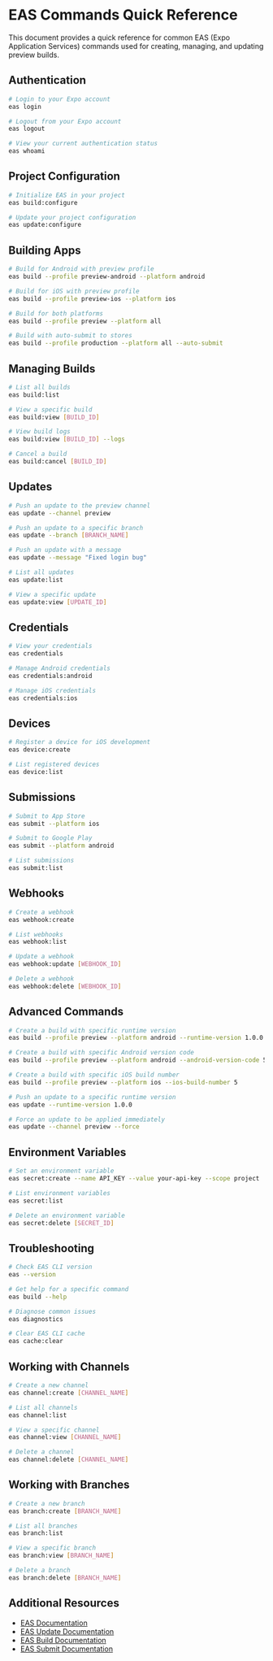 # EAS Commands Quick Reference

This document provides a quick reference for common EAS (Expo Application Services) commands used for creating, managing, and updating preview builds.

## Authentication

```bash
# Login to your Expo account
eas login

# Logout from your Expo account
eas logout

# View your current authentication status
eas whoami
```

## Project Configuration

```bash
# Initialize EAS in your project
eas build:configure

# Update your project configuration
eas update:configure
```

## Building Apps

```bash
# Build for Android with preview profile
eas build --profile preview-android --platform android

# Build for iOS with preview profile
eas build --profile preview-ios --platform ios

# Build for both platforms
eas build --profile preview --platform all

# Build with auto-submit to stores
eas build --profile production --platform all --auto-submit
```

## Managing Builds

```bash
# List all builds
eas build:list

# View a specific build
eas build:view [BUILD_ID]

# View build logs
eas build:view [BUILD_ID] --logs

# Cancel a build
eas build:cancel [BUILD_ID]
```

## Updates

```bash
# Push an update to the preview channel
eas update --channel preview

# Push an update to a specific branch
eas update --branch [BRANCH_NAME]

# Push an update with a message
eas update --message "Fixed login bug"

# List all updates
eas update:list

# View a specific update
eas update:view [UPDATE_ID]
```

## Credentials

```bash
# View your credentials
eas credentials

# Manage Android credentials
eas credentials:android

# Manage iOS credentials
eas credentials:ios
```

## Devices

```bash
# Register a device for iOS development
eas device:create

# List registered devices
eas device:list
```

## Submissions

```bash
# Submit to App Store
eas submit --platform ios

# Submit to Google Play
eas submit --platform android

# List submissions
eas submit:list
```

## Webhooks

```bash
# Create a webhook
eas webhook:create

# List webhooks
eas webhook:list

# Update a webhook
eas webhook:update [WEBHOOK_ID]

# Delete a webhook
eas webhook:delete [WEBHOOK_ID]
```

## Advanced Commands

```bash
# Create a build with specific runtime version
eas build --profile preview --platform android --runtime-version 1.0.0

# Create a build with specific Android version code
eas build --profile preview --platform android --android-version-code 5

# Create a build with specific iOS build number
eas build --profile preview --platform ios --ios-build-number 5

# Push an update to a specific runtime version
eas update --runtime-version 1.0.0

# Force an update to be applied immediately
eas update --channel preview --force
```

## Environment Variables

```bash
# Set an environment variable
eas secret:create --name API_KEY --value your-api-key --scope project

# List environment variables
eas secret:list

# Delete an environment variable
eas secret:delete [SECRET_ID]
```

## Troubleshooting

```bash
# Check EAS CLI version
eas --version

# Get help for a specific command
eas build --help

# Diagnose common issues
eas diagnostics

# Clear EAS CLI cache
eas cache:clear
```

## Working with Channels

```bash
# Create a new channel
eas channel:create [CHANNEL_NAME]

# List all channels
eas channel:list

# View a specific channel
eas channel:view [CHANNEL_NAME]

# Delete a channel
eas channel:delete [CHANNEL_NAME]
```

## Working with Branches

```bash
# Create a new branch
eas branch:create [BRANCH_NAME]

# List all branches
eas branch:list

# View a specific branch
eas branch:view [BRANCH_NAME]

# Delete a branch
eas branch:delete [BRANCH_NAME]
```

## Additional Resources

- [EAS Documentation](https://docs.expo.dev/eas/)
- [EAS Update Documentation](https://docs.expo.dev/eas-update/introduction/)
- [EAS Build Documentation](https://docs.expo.dev/build/introduction/)
- [EAS Submit Documentation](https://docs.expo.dev/submit/introduction/)
